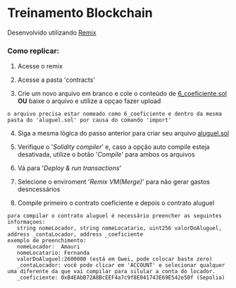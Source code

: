 # Treinamento Blockchain

Desenvolvido utilizando [Remix](https://remix.ethereum.org/)

### Como replicar:
 
 1. Acesse o remix
 
 2. Acesse a pasta 'contracts'
 
 3. Crie um novo arquivo em branco e cole o conteúdo de [6_coeficiente.sol](https://github.com/marcosdeoliveira/Treinamento_Blockchain/blob/main/6_coeficiente.sol) **OU** baixe o arquivo e utilize a opçao fazer upload 
```
o arquivo precisa estar nomeado como 6_coeficiente e dentro da mesma pasta do 'aluguel.sol' por causa do comando 'import'
```

 4. Siga a mesma lógica do passo anterior para criar seu arquivo [aluguel.sol](https://github.com/marcosdeoliveira/Treinamento_Blockchain/blob/main/aluguel.sol)
 
 5. Verifique o '_Solidity compiler_' e, caso a opção auto compile esteja desativada, utilize o botão '_Compile_' para ambos os arquivos
 
 6. Vá para '_Deploy & run transactions_' 
 
 7. Selecione o enviroment '_Remix VM(Merge)_' para não gerar gastos desncessários
 
 8. Compile primeiro o contrato coeficiente e depois o contrato aluguel
 ```
para compilar o contrato aluguel é necessário preencher as seguintes informaçoes: 
    string nomeLocador, string nomeLocatario, uint256 valorDoAluguel, address _contaLocador, address _coeficiente
exemplo de preenchimento:
    nomeLocador:  Amauri
    nomeLocatario: Fernanda
    valorDoAluguel:2600000 (está em Gwei, pode colocar baste zero)
    _contaLocador: você pode clicar em 'ACCOUNT' e selecionar qualquer uma diferente da que vai compilar para silular a conta do locador.
    _coeficiente: 0xB4EAbB72A8BcEEF4a7c9f8E041743E69E542e50f (Sepolia)
```      
   
      
      
      
      
      
      
